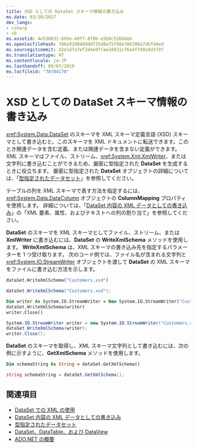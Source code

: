 ```yaml
---
title: XSD としての DataSet スキーマ情報の書き込み
ms.date: 03/30/2017
dev_langs:
- csharp
- vb
ms.assetid: 4e530831-695e-49ff-8f0b-e5b0c526b8eb
ms.openlocfilehash: f86e9100489ddf35d8ef5f98e386306a7dbfd4ed
ms.sourcegitcommit: d2e1dfa7ef2d4e9ffae3d431cf6a4ffd9c8d378f
ms.translationtype: HT
ms.contentlocale: ja-JP
ms.lasthandoff: 09/07/2019
ms.locfileid: "70784178"
---
```

# <a name="writing-dataset-schema-information-as-xsd"></a>XSD としての DataSet スキーマ情報の書き込み
<xref:System.Data.DataSet> のスキーマを XML スキーマ定義言語 (XSD) スキーマとして書き込むと、このスキーマを XML ドキュメントに転送できます。このとき関連データを含む定義、または関連データを含まない定義ができます。 XML スキーマはファイル、ストリーム、<xref:System.Xml.XmlWriter>、または文字列に書き込むことができるため、厳密に型指定された **DataSet** を生成するときに役立ちます。 厳密に型指定された **DataSet** オブジェクトの詳細については、「[型指定されたデータセット](typed-datasets.md)」を参照してください。  
  
 テーブルの列を XML スキーマで表す方法を指定するには、<xref:System.Data.DataColumn> オブジェクトの **ColumnMapping** プロパティを使用します。 詳細については、「[DataSet 内容の XML データとしての書き込み](writing-dataset-contents-as-xml-data.md)」の「XML 要素、属性、およびテキストへの列の割り当て」を参照してください。  
  
 **DataSet** のスキーマを XML スキーマとしてファイル、ストリーム、または **XmlWriter** に書き込むには、**DataSet** の **WriteXmlSchema** メソッドを使用します。 **WriteXmlSchema** は、XML スキーマの書き込み先を指定するパラメーターを 1 つ受け取ります。 次のコード例では、ファイル名が含まれる文字列と <xref:System.IO.StreamWriter> オブジェクトを渡して **DataSet** の XML スキーマをファイルに書き込む方法を示します。  
  
```vb  
dataSet.WriteXmlSchema("Customers.xsd")  
```  
  
```csharp  
dataSet.WriteXmlSchema("Customers.xsd");  
```  
  
```vb  
Dim writer As System.IO.StreamWriter = New System.IO.StreamWriter("Customers.xsd")  
dataSet.WriteXmlSchema(writer)  
writer.Close()  
```  
  
```csharp  
System.IO.StreamWriter writer = new System.IO.StreamWriter("Customers.xsd");  
dataSet.WriteXmlSchema(writer);  
writer.Close();  
```  
  
 **DataSet** のスキーマを取得し、XML スキーマ文字列として書き込むには、次の例に示すように、**GetXmlSchema** メソッドを使用します。  
  
```vb  
Dim schemaString As String = dataSet.GetXmlSchema()  
```  
  
```csharp  
string schemaString = dataSet.GetXmlSchema();  
```  
  
## <a name="see-also"></a>関連項目

- [DataSet での XML の使用](using-xml-in-a-dataset.md)
- [DataSet 内容の XML データとしての書き込み](writing-dataset-contents-as-xml-data.md)
- [型指定されたデータセット](typed-datasets.md)
- [DataSet、DataTable、および DataView](index.md)
- [ADO.NET の概要](../ado-net-overview.md)
